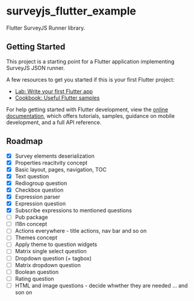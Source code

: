 # surveyjs_flutter_example

Flutter SurveyJS Runner library.

## Getting Started

This project is a starting point for a Flutter application implementing SurveyJS JSON runner.

A few resources to get you started if this is your first Flutter project:

- [Lab: Write your first Flutter app](https://docs.flutter.dev/get-started/codelab)
- [Cookbook: Useful Flutter samples](https://docs.flutter.dev/cookbook)

For help getting started with Flutter development, view the
[online documentation](https://docs.flutter.dev/), which offers tutorials,
samples, guidance on mobile development, and a full API reference.

## Roadmap
 - [x] Survey elements deserialization
 - [x] Properties reacitvity concept
 - [x] Basic layout, pages, navigation, TOC
 - [x] Text question
 - [x] Rediogroup question
 - [x] Checkbox question
 - [x] Expression parser
 - [x] Expression question
 - [x] Subscribe expressions to mentioned questions
 - [ ] Pub package
 - [ ] I18n concept
 - [ ] Actions everywhere - title actions, nav bar and so on
 - [ ] Themes concept
 - [ ] Apply theme to question widgets
 - [ ] Matrix single select question
 - [ ] Dropdown question (+ tagbox)
 - [ ] Matrix dropdown question
 - [ ] Boolean question
 - [ ] Rating question
 - [ ] HTML and image questions - decide whwther they are needed
 ... and son on
